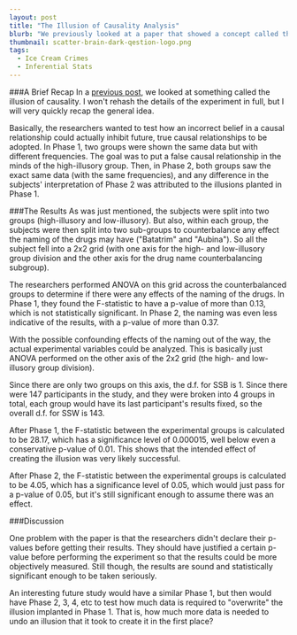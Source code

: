 ```yaml
---
layout: post
title: "The Illusion of Causality Analysis"
blurb: "We previously looked at a paper that showed a concept called the illusion of causality. Now that we have the tools to check the results of that paper, we're going to do just that."
thumbnail: scatter-brain-dark-qestion-logo.png
tags: 
  - Ice Cream Crimes
  - Inferential Stats
---
```


###A Brief Recap
In a [previous post](http://www.datajourneyman.com/2015/03/24/the-illusion-of-causality.html), we looked at something called the illusion of causality. I won't rehash the details of the experiment in full, but I will very quickly recap the general idea.

Basically, the researchers wanted to test how an incorrect belief in a causal relationship could actually inhibit future, true causal relationships to be adopted. In Phase 1, two groups were shown the same data but with different frequencies. The goal was to put a false causal relationship in the minds of the high-illusory group. Then, in Phase 2, both groups saw the exact same data (with the same frequencies), and any difference in the subjects' interpretation of Phase 2 was attributed to the illusions planted in Phase 1.

###The Results
As was just mentioned, the subjects were split into two groups (high-illusory and low-illusory). But also, within each group, the subjects were then split into two sub-groups to counterbalance any effect the naming of the drugs may have ("Batatrim" and "Aubina"). So all the subject fell into a 2x2 grid (with one axis for the high- and low-illusory group division and the other axis for the drug name counterbalancing subgroup).

The researchers performed ANOVA on this grid across the counterbalanced groups to determine if there were any effects of the naming of the drugs. In Phase 1, they found the F-statistic to have a p-value of more than 0.13, which is not statistically significant. In Phase 2, the naming was even less indicative of the results, with a p-value of more than 0.37.

With the possible confounding effects of the naming out of the way, the actual experimental variables could be analyzed. This is basically just ANOVA performed on the other axis of the 2x2 grid (the high- and low-illusory group division). 

Since there are only two groups on this axis, the d.f. for SSB is 1. Since there were 147 participants in the study, and they were broken into 4 groups in total, each group would have its last participant's results fixed, so the overall d.f. for SSW is 143.  

After Phase 1, the F-statistic between the experimental groups is calculated to be 28.17, which has a significance level of 0.000015, well below even a conservative p-value of 0.01. This shows that the intended effect of creating the illusion was very likely successful.

After Phase 2, the F-statistic between the experimental groups is calculated to be 4.05, which has a significance level of 0.05, which would just pass for a p-value of 0.05, but it's still significant enough to assume there was an effect.

###Discussion

One problem with the paper is that the researchers didn't declare their p-values before getting their results. They should have justified a certain p-value before performing the experiment so that the results could be more objectively measured. Still though, the results are sound and statistically significant enough to be taken seriously.

An interesting future study would have a similar Phase 1, but then would have Phase 2, 3, 4, etc to test how much data is required to "overwrite" the illusion implanted in Phase 1. That is, how much more data is needed to undo an illusion that it took to create it in the first place?